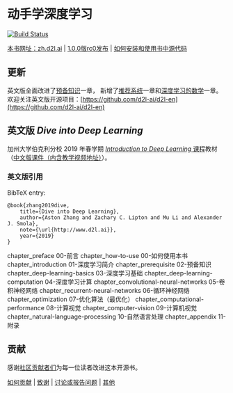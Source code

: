 # 动手学深度学习

[![Build Status](http://ci.d2l.ai/job/d2l-zh/job/master/badge/icon)](http://ci.d2l.ai/job/d2l-zh/job/master/)

[本书网址：zh.d2l.ai](https://zh.d2l.ai/) | [1.0.0版rc0发布](https://github.com/d2l-ai/d2l-zh/releases/tag/v1.0.0-rc0) | [如何安装和使用书中源代码](https://zh.d2l.ai/chapter_prerequisite/install.html)

## 更新

英文版全面改进了[预备知识](https://d2l.ai/chapter_preliminaries/index.html)一章，
新增了[推荐系统](https://d2l.ai/chapter_recommender-systems/index.html)一章和<a href="https://d2l.ai/chapter_appendix_math/index.html">深度学习的数学</a>一章。
欢迎关注英文版开源项目：[https://github.com/d2l-ai/d2l-en](https://github.com/d2l-ai/d2l-en)

## 英文版 *Dive into Deep Learning*

加州大学伯克利分校 2019 年春学期 [*Introduction to Deep Learning* 课程](http://courses.d2l.ai/berkeley-stat-157/index.html)教材（[中文版课件（内含教学视频地址）](https://github.com/d2l-ai/berkeley-stat-157/tree/master/slides-zh)）。

### 英文版引用

BibTeX entry:

```
@book{zhang2019dive,
    title={Dive into Deep Learning},
    author={Aston Zhang and Zachary C. Lipton and Mu Li and Alexander J. Smola},
    note={\url{http://www.d2l.ai}},
    year={2019}
}
```
chapter_preface  00-前言
chapter_how-to-use  00-如何使用本书
chapter_introduction  01-深度学习简介
chapter_prerequisite  02-预备知识
chapter_deep-learning-basics  03-深度学习基础
chapter_deep-learning-computation  04-深度学习计算
chapter_convolutional-neural-networks  05-卷积神经网络
chapter_recurrent-neural-networks  06-循环神经网络
chapter_optimization  07-优化算法（最优化）
chapter_computational-performance  08-计算视觉
chapter_computer-vision  09-计算机视觉
chapter_natural-language-processing  10-自然语言处理
chapter_appendix  11-附录


## 贡献

感谢[社区贡献者们](https://github.com/d2l-ai/d2l-zh/graphs/contributors)为每一位读者改进这本开源书。

[如何贡献](https://zh.d2l.ai/chapter_appendix/how-to-contribute.html) | [致谢](https://zh.d2l.ai/chapter_preface/preface.html#致谢) | [讨论或报告问题](https://discuss.gluon.ai) | [其他](INFO.md)
